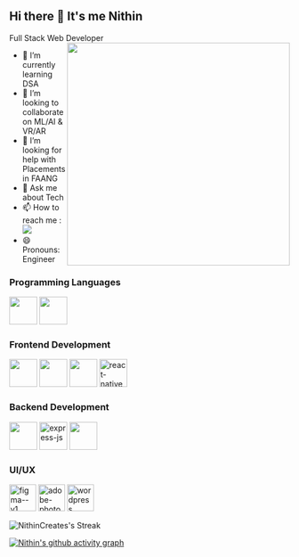 ## Hi there 👋 It's me Nithin

Full Stack Web Developer 
<img align="right" width="400" height="400" src="https://res.cloudinary.com/dduw4s08v/image/upload/v1722956837/wnzwrfgndb9hbgao2vrp.gif">                                               
- 🌱 I’m currently learning DSA
- 👯 I’m looking to collaborate on ML/AI & VR/AR
- 🤔 I’m looking for help with Placements in FAANG
- 💬 Ask me about Tech
- 📫 How to reach me :
<br />[<img src="https://img.shields.io/badge/LinkedIn-0077B5?style=for-the-badge&logo=linkedin&logoColor=white" />](https://linkedin.com/in/vaishnavnithinpk)
- 😄 Pronouns: Engineer

### Programming Languages
<img height="50" width="50" src="https://img.icons8.com/color/48/000000/python.png" /> <img height="50" width="50" src="https://img.icons8.com/color/48/000000/javascript.png"/>

### Frontend Development
<img height="50" width="50" src="https://img.icons8.com/color/48/000000/html-5.png" /> <img height="50" width="50" src="https://img.icons8.com/color/48/000000/css3.png" /> <img height="50" width="50" src="https://img.icons8.com/color/48/000000/bootstrap.png" />  <img width="50" height="50" src="https://img.icons8.com/nolan/64/react-native.png" alt="react-native"/>

### Backend Development
<img height="50" width="50" src="https://img.icons8.com/color/48/000000/nodejs.png"/> <img width="50" height="50" src="https://img.icons8.com/nolan/64/express-js.png" alt="express-js"/>  <img height="50" width="50" src="https://img.icons8.com/color/48/000000/mysql-logo.png"/>

### UI/UX
<img width="48" height="48" src="https://img.icons8.com/color/48/figma--v1.png" alt="figma--v1"/> <img width="48" height="48" src="https://img.icons8.com/fluency/48/adobe-photoshop.png" alt="adobe-photoshop"/> <img width="48" height="48" src="https://img.icons8.com/color/48/wordpress.png" alt="wordpress"/>


![NithinCreates's Streak](https://github-readme-streak-stats.herokuapp.com/?user=NithinCreates&theme=react&hide_border=false)

[![Nithin's github activity graph](https://github-readme-activity-graph.vercel.app/graph?username=Nithindevloper&bg_color=000000&color=00bfff&line=95a4ee&point=128bfd&area=true&hide_border=true)](https://github.com/ashutosh00710/github-readme-activity-graph)
